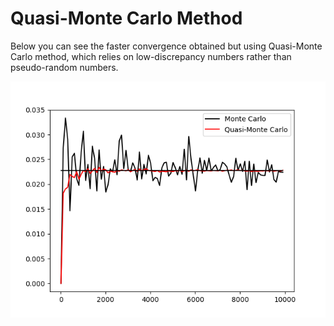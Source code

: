 # Quasi-Monte Carlo Method

Below you can see the faster convergence obtained but using Quasi-Monte Carlo method, which relies on low-discrepancy numbers rather than pseudo-random numbers.

![image](plot.png)
